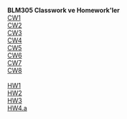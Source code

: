 <b>BLM305 Classwork ve Homework'ler</b><br>
[CW1](https://mustafakiyga.github.io/AdvancedProgramming/CW1/CW1.jpeg)  <br>
[CW2](https://mustafakiyga.github.io/AdvancedProgramming/CW2/CW2-Array%20Demo.html)<br>
[CW3](https://mustafakiyga.github.io/AdvancedProgramming/CW3/inspector.html)<br>
[CW4](https://mustafakiyga.github.io/AdvancedProgramming/CW4/index.html)<br>
[CW5](https://mustafakiyga.github.io/AdvancedProgramming/CW5/File_Comparison.html)<br>
[CW6](https://mustafakiyga.github.io/AdvancedProgramming/CW6/CW6.html)<br>
[CW7](https://mustafakiyga.github.io/AdvancedProgramming/CW7/CW7.html)<br>
[CW8](https://mustafakiyga.github.io/AdvancedProgramming/CW8/CW8.png)<br><br>
[HW1](https://mustafakiyga.github.io/AdvancedProgramming/HW1/HW1-Add_Course.html)<br>
[HW2](https://mustafakiyga.github.io/AdvancedProgramming/HW2/Database.html)<br>
[HW3](https://mustafakiyga.github.io/AdvancedProgramming/HW3/index.html)<br>
[HW4.a](https://mustafakiyga.github.io/AdvancedProgramming)<br>

